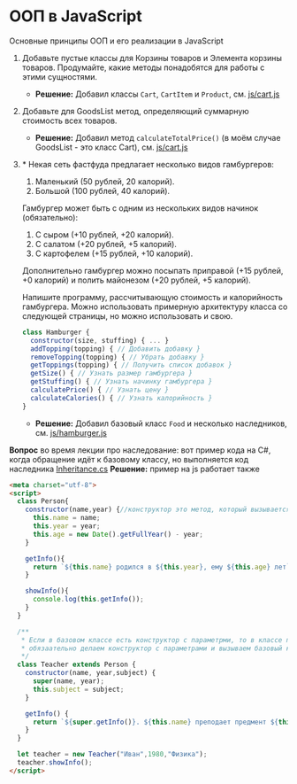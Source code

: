 # ООП в JavaScript

Основные принципы ООП и его реализации в JavaScript

1. Добавьте пустые классы для Корзины товаров и Элемента корзины товаров. Продумайте, какие методы понадобятся для работы с этими сущностями.
   * **Решение:** Добавил классы `Cart`, `CartItem` и `Product`, см. [js/cart.js](https://github.com/Roma-EDU/gb-js-pro/blob/master/lesson-02/js/cart.js)
2. Добавьте для GoodsList метод, определяющий суммарную стоимость всех товаров.
   * **Решение:** Добавил метод `calculateTotalPrice()` (в моём случае GoodsList - это класс Cart), см. [js/cart.js](https://github.com/Roma-EDU/gb-js-pro/blob/master/lesson-02/js/cart.js)
3. \* Некая сеть фастфуда предлагает несколько видов гамбургеров:
   1. Маленький (50 рублей, 20 калорий).
   1. Большой (100 рублей, 40 калорий).
   
   Гамбургер может быть с одним из нескольких видов начинок (обязательно):
   1. С сыром (+10 рублей, +20 калорий).
   1. С салатом (+20 рублей, +5 калорий).
   1. С картофелем (+15 рублей, +10 калорий).
   
   Дополнительно гамбургер можно посыпать приправой (+15 рублей, +0 калорий) и полить майонезом (+20 рублей, +5 калорий).
   
   Напишите программу, рассчитывающую стоимость и калорийность гамбургера. Можно использовать примерную архитектуру класса со следующей страницы, но можно использовать и свою.
   ```js
   class Hamburger {
     constructor(size, stuffing) { ... }
     addTopping(topping) { // Добавить добавку }
     removeTopping(topping) { // Убрать добавку }
     getToppings(topping) { // Получить список добавок }
     getSize() { // Узнать размер гамбургера }
     getStuffing() { // Узнать начинку гамбургера }
     calculatePrice() { // Узнать цену }
     calculateCalories() { // Узнать калорийность }
   }
   ```
   
   * **Решение:** Добавил базовый класс `Food` и несколько наследников, см. [js/hamburger.js](https://github.com/Roma-EDU/gb-js-pro/blob/master/lesson-02/js/hamburger.js)

**Вопрос** во время лекции про наследование: вот пример кода на C#, когда обращение идёт к базовому классу, но выполняется код наследника [Inheritance.cs](https://github.com/Roma-EDU/gb-js-pro/blob/master/lesson-02/Inheritance.cs)
**Решение:** пример на js работает также
```html
<meta charset="utf-8">
<script>
  class Person{
    constructor(name,year) {//конструктор это метод, который вызывается при создании класса
      this.name = name;
      this.year = year;
      this.age = new Date().getFullYear() - year;
    }

    getInfo(){
      return `${this.name} родился в ${this.year}, ему ${this.age} лет`;
    }

    showInfo(){
      console.log(this.getInfo());
    }
  }

  /**
   * Если в базовом классе есть конструктор с параметрми, то в классе потомке
   * обязаательно делаем конструктор с параметрами и вызываем базовый конструктор через super
   */
  class Teacher extends Person {
    constructor(name, year,subject) {
      super(name, year);
      this.subject = subject;
    }

    getInfo() {
      return `${super.getInfo()}. ${this.name} преподает предмент ${this.subject}`;
    }
  }

  let teacher = new Teacher("Иван",1980,"Физика");
  teacher.showInfo();
</script>
```

